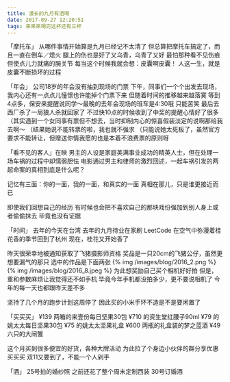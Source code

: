 ```yaml
---
title: 漫长的九月有酒喝
date: 2017-09-27 12:20:51
tags: 来来来喝完这杯还有三杯
---
```

「摩托车」
从哪件事情开始算是九月已经记不太清了
但总算把摩托车搞定了，而且一直在倒车／熄火
腿上的伤也是好了又乌青，乌青了又好
最怕那种看不见伤痕但使点儿力就痛的腕关节
每当这个时候我就会想：皮囊啊皮囊！
人这一生，就是皮囊不断损坏的过程

「年会」
公司18岁的年会没有抽到现场的门票
下午，同事们一个个出发去现场，
我内心还有一点点儿憧憬也许能掉个门票下来
但随着时间的推移越来越落寞
等到4点多，保安来提醒说同学～最晚的去年会现场的班车是4:30哦
只能苦笑
最后去西厂杀了一局狼人杀就回家了
不过快10点的时候收到了中奖的提醒心情好了很多
（其实遇到一个女同事有票但不想去，当时抑制内心的惊喜假装淡定的说啊那给我去啊～
（结果她说不能转票的啦，我也就不强求
（只能说她太死板了，虽然官方要求不能转让，但赠送你情我愿的也是本着不浪费票的原则呀

「看不见的客人」在映
男主的人设是家庭美满事业成功的精英人士，但在处理一场车祸的过程中却懦弱胆怯
电影通过男主和律师的激烈回述，一起车祸引发的两起命案的真相到底是什么呢？

记忆有三面：你的一面，我的一面，和真实的一面
真相在那儿，只是谁更接近而已

即使我们回想自己的经历
有时候也会把不喜欢自己的那块戏份强加到别人身上或者偷偷抹去
毕竟也没有证据


「时间」
去年的今天在台湾
去年的九月待业在家刷 LeetCode
在空气中弥漫着桂花香的季节回到了杭州
现在，桂花又开始香了

昨天很荣幸地被通知获取了飞猪摄影师资格
奖品是一只20cm的飞猪公仔，虽然更想要漏气的那只
选中的作品是下面两张
{% img /images/blog/2016_2.png %}
{% img /images/blog/2016_8.jpeg %}
为此想奖励自己买个相机好好拍
但是，重和参数麻烦让我觉得还不如手机
毕竟今年手机都没拍多少，更不要说相机了
今年的每一天也都跟昨天差不多

坚持了几个月的跑步计划这周停了
因此买的小米手环不造是不是要闲置了

「买买买」
¥139 两箱的来壹份每日坚果30包
¥710 的资生堂红腰子90ml
¥79 的姚太太每日坚果30包
¥75 的姚太太坚果礼盒
¥600 两瓶的礼盒装的梦之蓝酒
¥49 六只的大闸蟹

这个月买到很多便宜的好货，各种大牌活动
为此拉了个身边小伙伴的群分享优惠买买买
双11又要到了，不能一个人剁手

「酒」
25号拍的婚纱照
之前还花了整个周末定制西装
30号订婚酒
